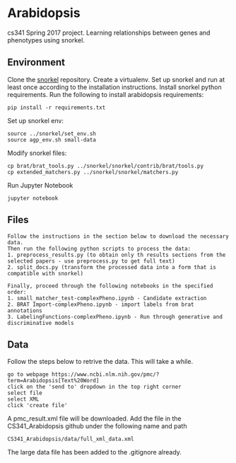 # Arabidopsis
cs341 Spring 2017 project. Learning relationships between genes and phenotypes using snorkel.

## Environment
Clone the [snorkel](https://github.com/HazyResearch/snorkel) repository. Create a virtualenv. Set up snorkel and run at least once according to the installation instructions.
Install snorkel python requirements.
Run the following to install arabidopsis requirements:
```
pip install -r requirements.txt
```
Set up snorkel env:
```
source ../snorkel/set_env.sh
source agp_env.sh small-data
```
Modify snorkel files:
```
cp brat/brat_tools.py ../snorkel/snorkel/contrib/brat/tools.py
cp extended_matchers.py ../snorkel/snorkel/matchers.py
```
Run Jupyter Notebook
```
jupyter notebook
```

## Files
```
Follow the instructions in the section below to download the necessary data.
Then run the following python scripts to process the data:
1. preprocess_results.py (to obtain only th results sections from the selected papers - use preprocess.py to get full text)
2. split_docs.py (transform the processed data into a form that is compatible with snorkel)

Finally, proceed through the following notebooks in the specified order:
1. small_matcher_test-complexPheno.ipynb - Candidate extraction
2. BRAT Import-complexPheno.ipynb - import labels from brat annotations
3. LabelingFunctions-complexPheno.ipynb - Run through generative and discriminative models
```

## Data
Follow the steps below to retrive the data. This will take a while.
```
go to webpage https://www.ncbi.nlm.nih.gov/pmc/?term=Arabidopsis[Text%20Word]
click on the 'send to' dropdown in the top right corner
select file
select XML
click 'create file'
```

A pmc_result.xml file will be downloaded. 
Add the file in the CS341_Arabidopsis github under the following name and path

```
CS341_Arabidopsis/data/full_xml_data.xml
```

The large data file has been added to the .gitignore already.
